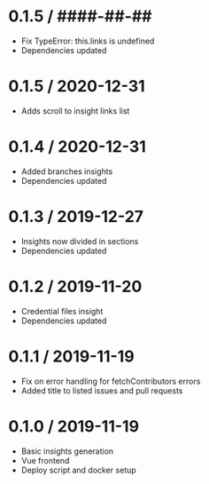 0.1.5 / ####-##-##
==================

* Fix TypeError: this.links is undefined
* Dependencies updated

0.1.5 / 2020-12-31
==================

* Adds scroll to insight links list

0.1.4 / 2020-12-31
==================

* Added branches insights
* Dependencies updated

0.1.3 / 2019-12-27
==================

* Insights now divided in sections
* Dependencies updated

0.1.2 / 2019-11-20
==================

* Credential files insight
* Dependencies updated

0.1.1 / 2019-11-19
==================

* Fix on error handling for fetchContributors errors
* Added title to listed issues and pull requests

0.1.0 / 2019-11-19
==================

* Basic insights generation
* Vue frontend
* Deploy script and docker setup
